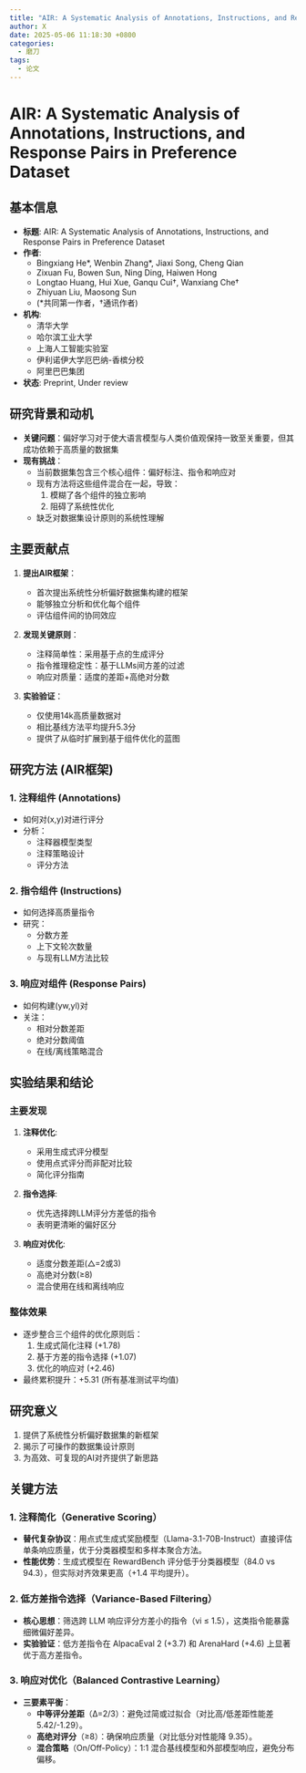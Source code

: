 ```yaml
---
title: "AIR: A Systematic Analysis of Annotations, Instructions, and Response Pairs in Preference Dataset"
author: X
date: 2025-05-06 11:18:30 +0800
categories:
  - 磨刀
tags:
  - 论文
---
```

# AIR: A Systematic Analysis of Annotations, Instructions, and Response Pairs in Preference Dataset

## 基本信息
- **标题**: AIR: A Systematic Analysis of Annotations, Instructions, and Response Pairs in Preference Dataset
- **作者**: 
  - Bingxiang He*, Wenbin Zhang*, Jiaxi Song, Cheng Qian
  - Zixuan Fu, Bowen Sun, Ning Ding, Haiwen Hong
  - Longtao Huang, Hui Xue, Ganqu Cui†, Wanxiang Che†
  - Zhiyuan Liu, Maosong Sun
  - (*共同第一作者，†通讯作者)
- **机构**: 
  - 清华大学
  - 哈尔滨工业大学
  - 上海人工智能实验室
  - 伊利诺伊大学厄巴纳-香槟分校
  - 阿里巴巴集团
- **状态**: Preprint, Under review

## 研究背景和动机
- **关键问题**：偏好学习对于使大语言模型与人类价值观保持一致至关重要，但其成功依赖于高质量的数据集
- **现有挑战**：
  - 当前数据集包含三个核心组件：偏好标注、指令和响应对
  - 现有方法将这些组件混合在一起，导致：
    1. 模糊了各个组件的独立影响
    2. 阻碍了系统性优化
  - 缺乏对数据集设计原则的系统性理解

## 主要贡献点
1. **提出AIR框架**：
   - 首次提出系统性分析偏好数据集构建的框架
   - 能够独立分析和优化每个组件
   - 评估组件间的协同效应

2. **发现关键原则**：
   - 注释简单性：采用基于点的生成评分
   - 指令推理稳定性：基于LLMs间方差的过滤
   - 响应对质量：适度的差距+高绝对分数

3. **实验验证**：
   - 仅使用14k高质量数据对
   - 相比基线方法平均提升5.3分
   - 提供了从临时扩展到基于组件优化的蓝图

## 研究方法 (AIR框架)
### 1. 注释组件 (Annotations)
- 如何对(x,y)对进行评分
- 分析：
  - 注释器模型类型
  - 注释策略设计
  - 评分方法

### 2. 指令组件 (Instructions)
- 如何选择高质量指令
- 研究：
  - 分数方差
  - 上下文轮次数量
  - 与现有LLM方法比较

### 3. 响应对组件 (Response Pairs)
- 如何构建(yw,yl)对
- 关注：
  - 相对分数差距
  - 绝对分数阈值
  - 在线/离线策略混合

## 实验结果和结论
### 主要发现
1. **注释优化**: 
   - 采用生成式评分模型
   - 使用点式评分而非配对比较
   - 简化评分指南

2. **指令选择**:
   - 优先选择跨LLM评分方差低的指令
   - 表明更清晰的偏好区分

3. **响应对优化**:
   - 适度分数差距(△=2或3)
   - 高绝对分数(≥8)
   - 混合使用在线和离线响应

### 整体效果
- 逐步整合三个组件的优化原则后：
  1. 生成式简化注释 (+1.78)
  2. 基于方差的指令选择 (+1.07)
  3. 优化的响应对 (+2.46)
- 最终累积提升：+5.31 (所有基准测试平均值)

## 研究意义
1. 提供了系统性分析偏好数据集的新框架
2. 揭示了可操作的数据集设计原则
3. 为高效、可复现的AI对齐提供了新思路

## 关键方法

### 1. 注释简化（Generative Scoring）

- **替代复杂协议**：用点式生成式奖励模型（Llama-3.1-70B-Instruct）直接评估单条响应质量，优于分类器模型和多样本聚合方法。
- **性能优势**：生成式模型在 RewardBench 评分低于分类器模型（84.0 vs 94.3），但实际对齐效果更高（+1.4 平均提升）。

### 2. 低方差指令选择（Variance-Based Filtering）

- **核心思想**：筛选跨 LLM 响应评分方差小的指令（vi ≤ 1.5），这类指令能暴露细微偏好差异。
- **实验验证**：低方差指令在 AlpacaEval 2 (+3.7) 和 ArenaHard (+4.6) 上显著优于高方差指令。

### 3. 响应对优化（Balanced Contrastive Learning）

- **三要素平衡**：
    - **中等评分差距**（Δ=2/3）：避免过简或过拟合（对比高/低差距性能差 5.42/-1.29）。
    - **高绝对评分**（≥8）：确保响应质量（对比低分对性能降 9.35）。
    - **混合策略**（On/Off-Policy）：1:1 混合基线模型和外部模型响应，避免分布偏移。


